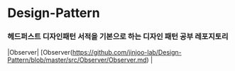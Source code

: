 # Design-Pattern
### 헤드퍼스트 디자인패턴 서적을 기본으로 하는 디자인 패턴 공부 레포지토리
|Observer| [Observer\(https://github.com/jinjoo-lab/Design-Pattern/blob/master/src/Observer/Observer.md) |
